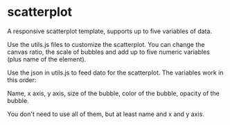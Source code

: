 scatterplot
===========

A responsive scatterplot template, supports up to five variables of data.

Use the utils.js files to customize the scatterplot.
You can change the canvas ratio, the scale of bubbles and add up to five numeric variables (plus name of the element).

Use the json in utils.js to feed dato for the scatterplot. The variables work in this order:

Name, x axis, y axis, size of the bubble, color of the bubble, opacity of the bubble.

You don't need to use all of them, but at least name and x and y axis.
